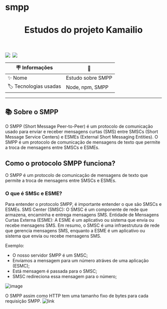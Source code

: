 # smpp

<header>
  <h1>
    Estudos do projeto Kamailio
  </h1>
</header>
<div style='display:flex; gap: .5em; margin-bottom: .3em'>
  <img src='https://img.shields.io/badge/SMPP-red' />
  <img src='https://img.shields.io/badge/NPM-yellow' />
</div>

| 🪧 Informações        | 🚀                |
| --------------------- | ----------------- |
| ✨ Nome               | Estudo sobre SMPP |
| 🏷️ Tecnologias usadas | Node, npm, SMPP   |

---

## 📚 Sobre o SMPP

O SMPP (Short Message Peer-to-Peer) é um protocolo de comunicação
usado para enviar e receber mensagens curtas (SMS) entre SMSCs (Short Message Service Centers)
e ESMEs (External Short Messaging Entities).
O SMPP é um protocolo de comunicação de mensagens de texto que permite a troca de mensagens entre SMSCs e ESMEs.

## Como o protocolo SMPP funciona?
O SMPP é um protocolo de comunicação de mensagens de texto que permite a troca de mensagens entre SMSCs e ESMEs.

### O que é SMSc e ESME?
Para entender o protocolo SMPP, é importante entender o que são SMSCs e ESMEs.
SMS Center (SMSC): O SMSC é um componente de rede que armazena, encaminha e entrega mensagens SMS.
Entidade de Mensagens Curtas Externa (ESME): A ESME é um aplicativo ou sistema que envia ou recebe mensagens SMS.
Em resumo, o SMSC é uma infraestrutura de rede que gerencia mensagens SMS, enquanto a ESME é um aplicativo ou sistema que envia ou recebe mensagens SMS.

Exemplo:
  - O nosso servidor SMPP é um SMSC;
  - Enviamos a mensagem para um número atráves de uma aplicação (ESMC);
  - Está mensagem é passada para o SMSC;
  - SMSC redireciona essa mensagem para o número;

![image](https://github.com/user-attachments/assets/b838a787-829d-47f9-8ff1-a710c7436e40)

O SMPP assim como HTTP tem uma tamanho fixo de bytes para cada requisição SMPP.
![link](https://smpp.org/#smppexample)
